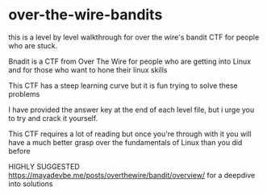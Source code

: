 # over-the-wire-bandits
this is a level by level walkthrough for over the wire's bandit CTF for people who are stuck.


Bnadit is a CTF from Over The Wire for people who are getting into Linux and for those who want to hone their linux skills

This CTF has a steep learning curve but it is fun trying to solve these problems

I have provided the answer key at the end of each level file, but i urge you to try and crack it yourself. 

This CTF requires a lot of reading but once you're through with it you will have a much better grasp over the fundamentals of Linux than you did before


HIGHLY SUGGESTED
https://mayadevbe.me/posts/overthewire/bandit/overview/
for a deepdive into solutions

